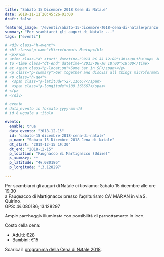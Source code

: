 ```yaml
---
title: "Sabato 15 Dicembre 2018 Cena di Natale"
date: 2018-11-11T20:45:26+01:00
draft: false

featured_image: "/eventi/sabato-15-dicembre-2018-cena-di-natale/pranzo-e-cena-di-natale.jpg"
summary: "Per scambiarci gli auguri di Natale ..."
tags: ["eventi"]

# <div class="h-event">
# <h1 class="p-name">Microformats Meetup</h1>
# <p>From 
# <time class="dt-start" datetime="2013-06-30 12:00">30<sup>th</sup> June 2013, 12:00</time>
# to <time class="dt-end" datetime="2013-06-30 18:00">18:00</time>
# at <span class="p-location">Some bar in SF</span></p>
# <p class="p-summary">Get together and discuss all things microformats-related.</p>
# <p class="h-geo">
#  <span class="p-latitude">27.116667</span>,
#  <span class="p-longitude">109.366667</span>
# </p>
# </div>

# evento 
# data_evento in formato yyyy-mm-dd
# id è uguale a titolo

evento:
  enable: true
  data_evento: "2018-12-15"
  id: "sabato-15-dicembre-2018-cena-di-natale"
  p_name: "Sabato 15 Dicembre 2018 Cena di Natale"
  dt_start: "2018-12-15 19:30"
  dt_end: "2018-12-15"
  p_location: "Faugnacco di Martignacco (Udine)"
  p_summary: ""
  p_latitude: "46.080186"
  p_longitude: "13.128297"
  
---
```


Per scambiarci gli auguri di Natale ci troviamo:
Sabato 15 dicembre alle ore 19.30  
a Faugnacco di Martignacco presso l'agriturismo CA' MARIAN in via S. Quirino.  
GPS: 46.080186; 13.128297

Ampio parcheggio illuminato con possibilità di pernottamento in loco.

Costo della cena:
- Adulti: €28
- Bambini: €15

Scarica il [programma della Cena di Natale 2018](ProgrammaCenaNatale.pdf).
